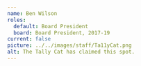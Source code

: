 ```yaml
---
name: Ben Wilson
roles:
  default: Board President
  board: Board President, 2017-19
current: false
picture: ../../images/staff/Ta11yCat.png
alt: The Tally Cat has claimed this spot.
---
```


